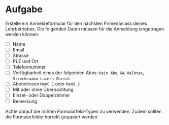 # Aufgabe

Erstelle ein Anmeldeformular für den nächsten Firmenanlass deines Lehrbetriebes. Die folgenden Daten müssen für die Anmeldung eingetragen werden können:

* [ ] Name
* [ ] Email
* [ ] Strasse
* [ ] PLZ und Ort
* [ ] Telefonnummer
* [ ] Verfügbarkeit eines der folgenden Abos: `Kein Abo`, `GA`, `Halbtax`, `Streckenabo Luzern-Zürich`
* [ ] Abendessen `Menü 1` oder `Menü 2`
* [ ] Mit oder ohne Übernachtung
* [ ] Einzel- oder Doppelzimmer
* [ ] Bemerkung

Achte darauf die richten Formularfeld-Typen zu verwenden. Zudem sollten die Formularfelder korrekt gruppiert werden.